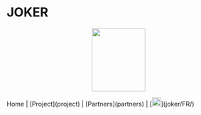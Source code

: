 # JOKER

<p align="center">
  <img src="Joker.png" width="120" height="142">
</p>
 Home | [Project](project) | [Partners](partners) | [<img src="drapeau FR.png" width="20">](joker/FR/)
<br> 

